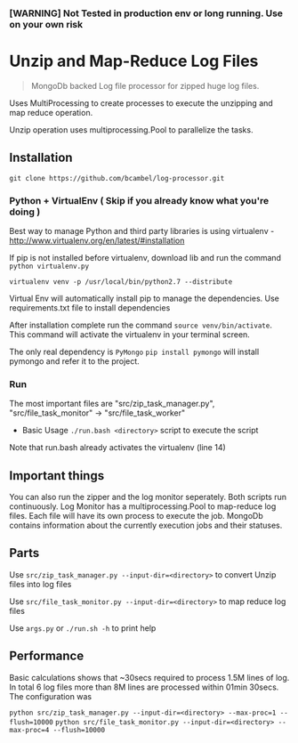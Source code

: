 
### [WARNING] Not Tested in production env or long running. Use on your own risk

Unzip and Map-Reduce Log Files
===================

> MongoDb backed Log file processor for zipped huge log files.


Uses MultiProcessing to create processes to execute the unzipping and map reduce operation.

Unzip operation uses multiprocessing.Pool to parallelize the tasks.

Installation
-----------

`git clone https://github.com/bcambel/log-processor.git`

### Python + VirtualEnv ( Skip if you already know what you're doing )
Best way to manage Python and third party libraries is using virtualenv - http://www.virtualenv.org/en/latest/#installation

If pip is not installed before virtualenv, download lib and run the command `python virtualenv.py`

`virtualenv venv -p /usr/local/bin/python2.7 --distribute`

Virtual Env will automatically install pip to manage the dependencies. Use requirements.txt file to install dependencies

After installation complete run the command `source venv/bin/activate`. This command will activate the virtualenv in your terminal screen.

The only real dependency is `PyMongo` `pip install pymongo` will install pymongo and refer it to the project.

### Run
The most important files are "src/zip_task_manager.py", "src/file_task_monitor" -> "src/file_task_worker"

- Basic Usage `./run.bash <directory>` script to execute the script

Note that run.bash already activates the virtualenv (line 14)

Important things
-----------
You can also run the zipper and the log monitor seperately. Both scripts run continuously. Log Monitor has a multiprocessing.Pool to
map-reduce log files. Each file will have its own process to execute the job. MongoDb contains information about the currently execution jobs
and their statuses.

Parts
-----------
Use `src/zip_task_manager.py --input-dir=<directory>`
to convert Unzip files into log files

Use `src/file_task_monitor.py --input-dir=<directory>`
to map reduce log files

Use `args.py` or `./run.sh -h`
to print help


Performance
-----------
Basic calculations shows that ~30secs required to process 1.5M lines of log.
In total 6 log files more than 8M lines are processed within 01min 30secs.
The configuration was

`python src/zip_task_manager.py --input-dir=<directory> --max-proc=1 --flush=10000`
`python src/file_task_monitor.py --input-dir=<directory> --max-proc=4 --flush=10000`

